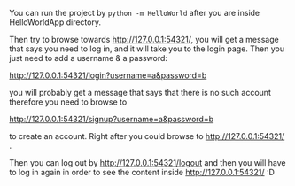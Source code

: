 You can run the project by `python -m HelloWorld` after you are inside HelloWorldApp directory.

Then try to browse towards http://127.0.0.1:54321/, you will get a message that says you need to log in, and it will take you to the login page.
Then you just need to add a username & a password:

http://127.0.0.1:54321/login?username=a&password=b

you will probably get a message that says that there is no such account therefore you need to browse to

http://127.0.0.1:54321/signup?username=a&password=b

to create an account. Right after you could browse to http://127.0.0.1:54321/ .

Then you can log out by http://127.0.0.1:54321/logout and then you will have to log in again in order to see the content inside http://127.0.0.1:54321/ :D
